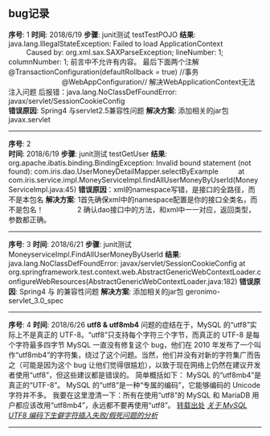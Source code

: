 bug记录
-----
**序号**: 1 
**时间**: 2018/6/19
**步骤**: junit测试 testTestPOJO
**结果**: java.lang.IllegalStateException: Failed to load ApplicationContext
&nbsp;&nbsp;&nbsp;&nbsp;&nbsp;&nbsp;&nbsp;&nbsp;&nbsp;Caused by: org.xml.sax.SAXParseException; lineNumber: 1; columnNumber: 1; 前言中不允许有内容。
最后下面两个注解  @TransactionConfiguration(defaultRollback = true) //事务
&nbsp;&nbsp;&nbsp;&nbsp;&nbsp;&nbsp;&nbsp;&nbsp;&nbsp;&nbsp;&nbsp;&nbsp;&nbsp;&nbsp;&nbsp;&nbsp;&nbsp;&nbsp;&nbsp;&nbsp;&nbsp;&nbsp;&nbsp;&nbsp;&nbsp;&nbsp;&nbsp;@WebAppConfiguration// 解决WebApplicationContext无法注入问题
    后报错：java.lang.NoClassDefFoundError: javax/servlet/SessionCookieConfig    
**错误原因**: Spring4 与servlet2.5兼容性问题
**解决方案**: 添加相关的jar包 javax.servlet
** *************************************************************************************************************************** ** ***************************************************************************************************************************
**序号**: 2  
**时间**: 2018/6/19
**步骤**: junit测试 testGetUser
**结果**: org.apache.ibatis.binding.BindingException: Invalid bound statement (not found): com.iris.dao.UserMoneyDetailMapper.selectByExample
&nbsp;&nbsp;&nbsp;&nbsp;&nbsp;&nbsp;&nbsp;&nbsp;&nbsp;at com.iris.service.impl.MoneyServiceImpl.findAllUserMoneyByUserId(MoneyServiceImpl.java:45)
**错误原因**：xml的namespace写错，是接口的全路径，而不是本包名
**解决方案**: 1首先确保xml中的namespace配置是你的接口全类名，而不是包名！<mapper namespace="com.iris.dao.UserMoneyDetailMapper">
&nbsp;&nbsp;&nbsp;&nbsp;&nbsp;&nbsp;&nbsp;&nbsp;&nbsp;&nbsp;&nbsp;&nbsp;&nbsp;&nbsp;&nbsp;&nbsp;2 确认dao接口中的方法，和xml中一一对应，返回类型，参数都正确。
** *************************************************************************************************************************** ** ***************************************************************************************************************************    
**序号**: 3 
**时间**: 2018/6/21
**步骤**: junit测试 MoneyserviceImpl.FindAllUserMoneyByUserId
**结果**: java.lang.NoClassDefFoundError: javax/servlet/SessionCookieConfig
           at org.springframework.test.context.web.AbstractGenericWebContextLoader.configureWebResources(AbstractGenericWebContextLoader.java:182) 
**错误原因**: Spring4 与 的兼容性问题
**解决方案**: 添加相关的jar包 geronimo-servlet_3.0_spec
** *************************************************************************************************************************** ** ***************************************************************************************************************************    
**序号**: 4 
**时间**: 2018/6/26
**utf8 & utf8mb4**
问题的症结在于，MySQL 的“utf8”实际上不是真正的 UTF-8。“utf8”只支持每个字符三个字节，而真正的 UTF-8 是每个字符最多四字节
MySQL 一直没有修复这个 bug，他们在 2010 年发布了一个叫作“utf8mb4”的字符集，绕过了这个问题。当然，他们并没有对新的字符集广而告之（可能是因为这个 bug 让他们觉得很尴尬），以致于现在网络上仍然在建议开发者使用“utf8”，但这些建议都是错误的。
简单概括如下：
MySQL 的“utf8mb4”是真正的“UTF-8”。
MySQL 的“utf8”是一种“专属的编码”，它能够编码的 Unicode 字符并不多。
我要在这里澄清一下：所有在使用“utf8”的 MySQL 和 MariaDB 用户都应该改用“utf8mb4”，永远都不要再使用“utf8”。
[转载出处](https://www.toutiao.com/a6571196568651694596/?iid=36498010015&app=news_article&timestamp=1530008837)
<a href="https://my.oschina.net/leejun2005/blog/343353"> *关于 MySQL UTF8 编码下生僻字符插入失败/假死问题的分析* </a>
** *************************************************************************************************************************** ** ***************************************************************************************************************************    
